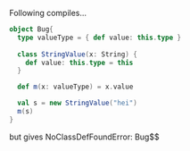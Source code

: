 Following compiles...
```scala
object Bug{
  type valueType = { def value: this.type }
 
  class StringValue(x: String) {
    def value: this.type = this
  }

  def m(x: valueType) = x.value

  val s = new StringValue("hei")
  m(s)
}
```

but gives NoClassDefFoundError: Bug$$<refinement>
